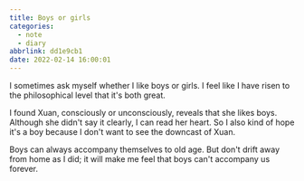 ```yaml
---
title: Boys or girls
categories:
  - note
  - diary
abbrlink: dd1e9cb1
date: 2022-02-14 16:00:01
---
```


I sometimes ask myself whether I like boys or girls. I feel like I have risen to the philosophical level that it's both great. 

I found Xuan, consciously or unconsciously, reveals that she likes boys. Although she didn't say it clearly, I can read her heart. So I also kind of hope it's a boy because I don't want to see the downcast of Xuan. 

Boys can always accompany themselves to old age. But don't drift away from home as I did; it will make me feel that boys can't accompany us forever.

